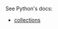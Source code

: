 See Python's docs:

  - [collections](https://docs.python.org/3.6/library/collections.html#collections.deque)
